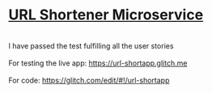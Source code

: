 # [URL Shortener Microservice](https://www.freecodecamp.org/learn/apis-and-microservices/apis-and-microservices-projects/url-shortener-microservice)
<br>I have passed the test fulfilling all the user stories</br>
<br>For testing the live app: https://url-shortapp.glitch.me</br>
<br>For code: https://glitch.com/edit/#!/url-shortapp</br>

